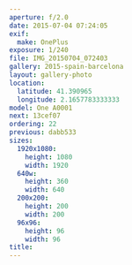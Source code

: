 ```yaml
---
aperture: f/2.0
date: 2015-07-04 07:24:05
exif:
  make: OnePlus
exposure: 1/240
file: IMG_20150704_072403
gallery: 2015-spain-barcelona
layout: gallery-photo
location:
  latitude: 41.390965
  longitude: 2.1657783333333
model: One A0001
next: 13cef07
ordering: 22
previous: dabb533
sizes:
  1920x1080:
    height: 1080
    width: 1920
  640w:
    height: 360
    width: 640
  200x200:
    height: 200
    width: 200
  96x96:
    height: 96
    width: 96
title: 
---
```

